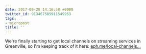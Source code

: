 ```yaml
---
date: 2017-09-28 14:16:58 +0000
twitter_id: 913467585911549953
tags:
- micropost
title: ''
---
```


We're finally starting to get local channels on streaming services in Greenville, so I'm keeping track of it here: [eph.me/local-channels…](https://eph.me/local-channels-available-in-greenville-sc)
